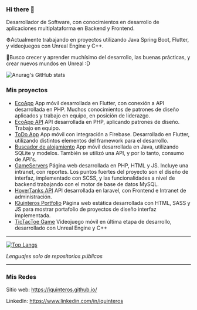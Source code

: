 ### Hi there 👋

Desarrollador de Software, con conocimientos en desarrollo de aplicaciones multiplataforma en Backend y Frontend.

⚙️Actualmente trabajando en proyectos utilizando Java Spring Boot, Flutter, y videojuegos con Unreal Engine y C++.

🔭Busco crecer y aprender muchísimo del desarrollo, las buenas prácticas, y crear nuevos mundos en Unreal :D

![Anurag's GitHub stats](https://github-readme-stats.vercel.app/api?username=iquinteros&count_private=true&show_icons=true&theme=radical)

### Mis proyectos
- [EcoApp](https://github.com/IQuinteros/ecoapp "EcoApp")
	App móvil desarrollada en Flutter, con conexión a API desarrollada en PHP. Muchos conocimientos de patrones de diseño aplicados y trabajo en equipo, en posición de liderazgo.
- [EcoApp API](https://github.com/IQuinteros/ecoweb/tree/api-dev "EcoApp API")
	API desarrollada en PHP, aplicando patrones de diseño. Trabajo en equipo.
- [ToDo App](https://github.com/IQuinteros/ecoweb/tree/api-dev "ToDo App")
	App móvil con integración a Firebase. Desarrollado en Flutter, utilizando distintos elementos del framework para el desarrollo.
- [Buscador de alojamiento](https://github.com/IQuinteros/LodgeFinderPrototype "Buscador de alojamiento")
	App móvil desarrollada en Java, utilizando SQLite y modelos. También se utilizó una API, y por lo tanto, consumo de API's.
- [GameServers](https://github.com/IQuinteros/GameServers "GameServers")
	Página web desarrollada en PHP, HTML y JS. Incluye una intranet, con reportes. Los puntos fuertes del proyecto son el diseño de interfaz, implementado con SCSS, y las funcionalidades a nivel de backend trabajando con el motor de base de datos MySQL.
- [HoverTanks API](https://github.com/Zeak-Games/hovertanks_api "HoverTanks API")
	API desarrollada en laravel, con Frontend e Intranet de administración.
- [IQuinteros Portfolio](https://github.com/IQuinteros/IQuinteros.github.io "IQuinteros Portfolio")
	Página web estática desarrollada con HTML, SASS y JS para mostrar portafolio de proyectos de diseño interfaz implementada.
- [TicTacToe Game](https://github.com/IQuinteros/ecoweb/tree/api-dev "TicTacToe Game")
	Videojuego móvil en última etapa de desarrollo, desarrollado con Unreal Engine y C++

------------

[![Top Langs](https://github-readme-stats.vercel.app/api/top-langs/?username=iquinteros&langs_count=7&layout=compact)](https://github.com/iquinteros)

*Lenguajes solo de repositorios públicos*

------------

### Mis Redes
Sitio web: https://iquinteros.github.io/

LinkedIn: https://www.linkedin.com/in/iquinteros


<!--
**IQuinteros/iquinteros** is a ✨ _special_ ✨ repository because its `README.md` (this file) appears on your GitHub profile.

Here are some ideas to get you started:

- 🔭 I’m currently working on ...
- 🌱 I’m currently learning ...
- 👯 I’m looking to collaborate on ...
- 🤔 I’m looking for help with ...
- 💬 Ask me about ...
- 📫 How to reach me: ...
- 😄 Pronouns: ...
- ⚡ Fun fact: ...
-->
